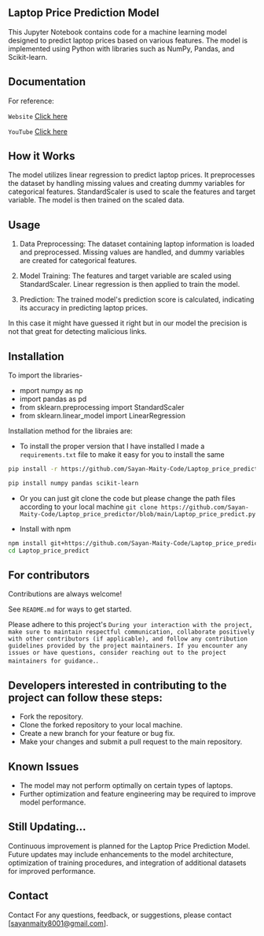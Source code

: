 ## Laptop Price Prediction Model
This Jupyter Notebook contains code for a machine learning model designed to predict laptop prices based on various features. The model is implemented using Python with libraries such as NumPy, Pandas, and Scikit-learn.


## Documentation
For reference:

`Website`
[Click here](https://medium.com/analytics-vidhya/predicting-laptop-prices-using-ml-e60a0315b45a)


`YouTube`
[Click here](https://youtu.be/A1eU51jPpXQ?si=eBiK0Y-UO6c6_2RN)


## How it Works
The model utilizes linear regression to predict laptop prices. It preprocesses the dataset by handling missing values and creating dummy variables for categorical features. StandardScaler is used to scale the features and target variable. The model is then trained on the scaled data.

## Usage
1. Data Preprocessing: The dataset containing laptop information is loaded and preprocessed. Missing values are handled, and dummy variables are created for categorical features.

2. Model Training: The features and target variable are scaled using StandardScaler. Linear regression is then applied to train the model.

3. Prediction: The trained model's prediction score is calculated, indicating its accuracy in predicting laptop prices.


In this case it might have guessed it right but in our model the precision is not that great for detecting malicious links.
## Installation
To import the libraries-
- mport numpy as np
- import pandas as pd
- from sklearn.preprocessing import StandardScaler
- from sklearn.linear_model import LinearRegression

Installation method for the libraies are:


- To install the proper version that I have installed I made a `requirements.txt` file to make it easy for you to install the same

```bash
pip install -r https://github.com/Sayan-Maity-Code/Laptop_price_predictor/blob/main/requirements.txt
```

```bash 
pip install numpy pandas scikit-learn
```
- Or you can just git clone the code but please change the path files according to your local machine
```git clone https://github.com/Sayan-Maity-Code/Laptop_price_predictor/blob/main/Laptop_price_predict.py```


- Install with npm

```bash
npm install git+https://github.com/Sayan-Maity-Code/Laptop_price_predictor/blob/main/Laptop_price_predict.py
cd Laptop_price_predict
```

## For contributors

Contributions are always welcome!

See `README.md` for ways to get started.

Please adhere to this project's `During your interaction with the project, make sure to maintain respectful communication, collaborate positively with other contributors (if applicable), and follow any contribution guidelines provided by the project maintainers. If you encounter any issues or have questions, consider reaching out to the project maintainers for guidance.`.

## Developers interested in contributing to the project can follow these steps:

- Fork the repository.
- Clone the forked repository to your local machine.
- Create a new branch for your feature or bug fix.
- Make your changes and submit a pull request to the main repository.


## Known Issues
- The model may not perform optimally on certain types of laptops.
- Further optimization and feature engineering may be required to improve model performance.
## Still Updating...
Continuous improvement is planned for the Laptop Price Prediction Model. Future updates may include enhancements to the model architecture, optimization of training procedures, and integration of additional datasets for improved performance.

## Contact
Contact
For any questions, feedback, or suggestions, please contact [sayanmaity8001@gmail.com].
